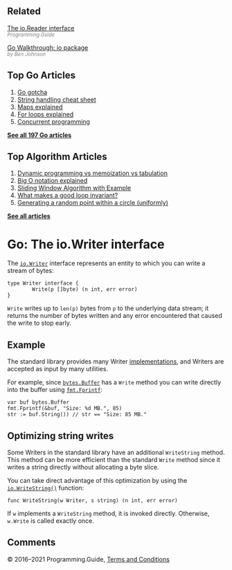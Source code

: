 ## Related

[The io.Reader interface](io-reader-interface-explained.html)  
<span style="color: grey; font-style: italic; font-size: smaller">Programming.Guide</span>

[Go Walkthrough: io package](https://medium.com/go-walkthrough/go-walkthrough-io-package-8ac5e95a9fbd)  
<span style="color: grey; font-style: italic; font-size: smaller">by Ben Johnson</span>

## Top Go Articles

1.  [Go gotcha](go-gotcha.html)
2.  [String handling cheat sheet](string-functions-reference-cheat-sheet.html)
3.  [Maps explained](maps-explained.html)
4.  [For loops explained](for-loop.html)
5.  [Concurrent programming](go-concurrency-tutorial.html)

[**See all 197 Go articles**](index.html)

## Top Algorithm Articles

1.  [Dynamic programming vs memoization vs tabulation](../dynamic-programming-vs-memoization-vs-tabulation.html)
2.  [Big O notation explained](../big-o-notation-explained.html)
3.  [Sliding Window Algorithm with Example](../sliding-window-example.html)
4.  [What makes a good loop invariant?](../what-makes-a-good-loop-invariant.html)
5.  [Generating a random point within a circle (uniformly)](../random-point-within-circle.html)

[**See all articles**](../index.html)

# Go: The io.Writer interface

The [`io.Writer`](https://golang.org/pkg/io/#Writer) interface represents an entity to which you can write a stream of bytes:

    type Writer interface {
            Write(p []byte) (n int, err error)
    }

`Write` writes up to `len(p)` bytes from `p` to the underlying data stream; it returns the number of bytes written and any error encountered that caused the write to stop early.

## Example

The standard library provides many Writer [implementations](https://golang.org/search?q=Write#Global), and Writers are accepted as input by many utilities.

For example, since [`bytes.Buffer`](https://golang.org/pkg/bytes/#Buffer) has a `Write` method you can write directly into the buffer using [`fmt.Fprintf`](https://golang.org/pkg/fmt/#Fprintf):

    var buf bytes.Buffer
    fmt.Fprintf(&buf, "Size: %d MB.", 85)
    str := buf.String()) // str == "Size: 85 MB."

## Optimizing string writes

Some Writers in the standard library have an additional `WriteString` method. This method can be more efficient than the standard `Write` method since it writes a string directly without allocating a byte slice.

You can take direct advantage of this optimization by using the [`io.WriteString()`](https://golang.org/pkg/io/#WriteString) function:

    func WriteString(w Writer, s string) (n int, err error)

If `w` implements a `WriteString` method, it is invoked directly. Otherwise, `w.Write` is called exactly once.

## Comments



© 2016–2021 Programming.Guide, [Terms and Conditions](../terms-and-conditions.html)
